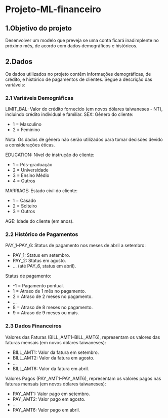 # Projeto-ML-financeiro

## 1.Objetivo do projeto

Desenvolver um modelo que preveja se uma conta ficará inadimplente no próximo mês, de acordo com dados demográficos e históricos.

## 2.Dados

Os dados utilizados no projeto contêm informações demográficas, de crédito, e histórico de pagamentos de clientes. Segue a descrição das variáveis:

### 2.1 Variáveis Demográficas
LIMIT_BAL: Valor do crédito fornecido (em novos dólares taiwaneses - NT), incluindo crédito individual e familiar.
SEX: Gênero do cliente:
- 1 = Masculino
- 2 = Feminino

Nota: Os dados de gênero não serão utilizados para tomar decisões devido a considerações éticas.

EDUCATION: Nível de instrução do cliente:
- 1 = Pós-graduação
- 2 = Universidade
- 3 = Ensino Médio
- 4 = Outros

MARRIAGE: Estado civil do cliente:
- 1 = Casado
- 2 = Solteiro
- 3 = Outros

AGE: Idade do cliente (em anos).

### 2.2 Histórico de Pagamentos

PAY_1–PAY_6: Status de pagamento nos meses de abril a setembro:

- PAY_1: Status em setembro.
- PAY_2: Status em agosto.
- ... (até PAY_6, status em abril).

Status de pagamento:

- -1 = Pagamento pontual.
- 1 = Atraso de 1 mês no pagamento.
- 2 = Atraso de 2 meses no pagamento.
- ...
- 8 = Atraso de 8 meses no pagamento.
- 9 = Atraso de 9 meses ou mais.


### 2.3 Dados Financeiros

Valores das Faturas (BILL_AMT1–BILL_AMT6), representam os valores das faturas mensais (em novos dólares taiwaneses):

- BILL_AMT1: Valor da fatura em setembro.
- BILL_AMT2: Valor da fatura em agosto.
- ...
- BILL_AMT6: Valor da fatura em abril.

Valores Pagos (PAY_AMT1–PAY_AMT6), representam os valores pagos nas faturas mensais (em novos dólares taiwaneses):

- PAY_AMT1: Valor pago em setembro.
- PAY_AMT2: Valor pago em agosto.
- ...
- PAY_AMT6: Valor pago em abril.

